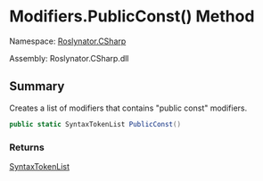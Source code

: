 # Modifiers\.PublicConst\(\) Method

Namespace: [Roslynator.CSharp](../../README.md)

Assembly: Roslynator\.CSharp\.dll

## Summary

Creates a list of modifiers that contains "public const" modifiers\.

```csharp
public static SyntaxTokenList PublicConst()
```

### Returns

[SyntaxTokenList](https://docs.microsoft.com/en-us/dotnet/api/microsoft.codeanalysis.syntaxtokenlist)





